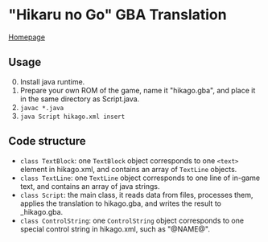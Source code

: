 # "Hikaru no Go" GBA Translation

[Homepage](http://www.ricbit.com/mundobizarro/hikaru.php)

## Usage

0. Install java runtime.
1. Prepare your own ROM of the game, name it "hikago.gba", and place it in the same directory as Script.java.
2. `javac *.java`
3. `java Script hikago.xml insert`

## Code structure

- `class TextBlock`: one `TextBlock` object corresponds to one `<text>` element in hikago.xml, and contains an array of `TextLine` objects.
- `class TextLine`: one `TextLine` object corresponds to one line of in-game text, and contains an array of java strings.
- `class Script`: the main class, it reads data from files, processes them, applies the translation to hikago.gba, and writes the result to _hikago.gba.
- `class ControlString`: one `ControlString` object corresponds to one special control string in hikago.xml, such as "@NAME@".